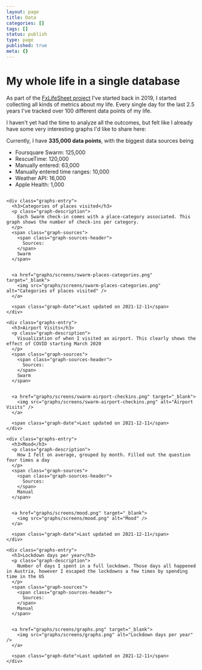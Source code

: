 ```yaml
---
layout: page
title: Data
categories: []
tags: []
status: publish
type: page
published: true
meta: {}
---
```


<h1>My whole life in a single database</h1>

As part of the [FxLifeSheet project](https://github.com/KrauseFx/FxLifeSheet) I've started back in 2019, I started collecting all kinds of metrics about my life.
Every single day for the last 2.5 years I've tracked over 100 different data points of my life.

I haven't yet had the time to analyze all the outcomes, but felt like I already have some very interesting graphs I'd like to share here:

Currently, I have <b>335,000 data points</b>, with the biggest data sources being

- Foursquare Swarm: 125,000
- RescueTime: 120,000
- Manually entered: 63,000
- Manually entered time ranges: 10,000
- Weather API: 16,000
- Apple Health: 1,000

<div id="graphs-container">
  
    <div class="graphs-entry">
      <h3>Categories of places visited</h3>
      <p class="graph-description">
        Each Swarm check-in comes with a place-category associated. This graph shows the number of check-ins per category.
      </p>
      <span class="graph-sources">
        <span class="graph-sources-header">
          Sources: 
        </span>
        Swarm
      </span>

      
      <a href="graphs/screens/swarm-places-categories.png" target="_blank">
        <img src="graphs/screens/swarm-places-categories.png" alt="Categories of places visited" />
      </a>

      <span class="graph-date">Last updated on 2021-12-11</span>
    </div>
  
    <div class="graphs-entry">
      <h3>Airport Visits</h3>
      <p class="graph-description">
        Visualization of when I visited an airport. This clearly shows the effect of COVID starting March 2020
      </p>
      <span class="graph-sources">
        <span class="graph-sources-header">
          Sources: 
        </span>
        Swarm
      </span>

      
      <a href="graphs/screens/swarm-airport-checkins.png" target="_blank">
        <img src="graphs/screens/swarm-airport-checkins.png" alt="Airport Visits" />
      </a>

      <span class="graph-date">Last updated on 2021-12-11</span>
    </div>
  
    <div class="graphs-entry">
      <h3>Mood</h3>
      <p class="graph-description">
        How I felt on average, grouped by month. Filled out the question four times a day
      </p>
      <span class="graph-sources">
        <span class="graph-sources-header">
          Sources: 
        </span>
        Manual
      </span>

      
      <a href="graphs/screens/mood.png" target="_blank">
        <img src="graphs/screens/mood.png" alt="Mood" />
      </a>

      <span class="graph-date">Last updated on 2021-12-11</span>
    </div>
  
    <div class="graphs-entry">
      <h3>Lockdown days per year</h3>
      <p class="graph-description">
        Number of days I spent in a full lockdown. Those days all happened in Austria, however I escaped the lockdowns a few times by spending time in the US
      </p>
      <span class="graph-sources">
        <span class="graph-sources-header">
          Sources: 
        </span>
        Manual
      </span>

      
      <a href="graphs/screens/graphs.png" target="_blank">
        <img src="graphs/screens/graphs.png" alt="Lockdown days per year" />
      </a>

      <span class="graph-date">Last updated on 2021-12-11</span>
    </div>
  
</div>

<style type="text/css">
  #graphs-container {
    display: flex;
    flex-wrap: wrap;
    justify-content: space-around;
  }
  .graphs-entry {
    width: 400px;
    margin: 10px;
    border: 2px solid #e4e7ef;
    border-radius: 9px;
    padding: 20px;
  }
  .graphs-entry > h3 {
    font-size: 140%;
  }
  .graph-description {
    color: #555;
  }
  .graph-sources-header {
    color: #555;
    font-weight: bold;
  }
  .graph-sources {
    color: #777; 
  }
  .graph-date {
    float: right;
    color: #777;
    margin-top: 10px;
    font-size: 75%;
  }
</style>